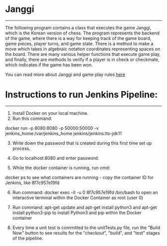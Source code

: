 # Janggi
___

The following program contains a class that executes the game Janggi, which is the Korean version of
chess. The program represents the backend of the game, where there is a way for keeping track of the game board, game pieces, player turns, and game state. There is a method to make a move which takes in algebraic notation coordinates representing spaces on the board. There are many various helper functions that execute game play, and finally, there are methods to verify if a player is in check or checkmate, which indicates if the game has been won.

You can read more about Janggi and game play rules [here](https://en.wikipedia.org/wiki/Janggi)

# Instructions to run Jenkins Pipeline:
___

1. Install Docker on your local machine.
2. Run this command: 

docker run -p 8080:8080 -p 50000:50000 -v jenkins_home:/var/jenkins_home jenkins/jenkins:lts-jdk11

3. Write down the password that is created during this first time set up process.

4. Go to localhost:8080 and enter password.

5. While the docker container is running, run cmd: 

docker ps to see what containers are running - copy the container ID for Jenkins, like 8f7c957e19fd

6. Run command: docker exec -it -u 0 8f7c957e19fd /bin/bash to open an interactive terminal within the Docker Container as root (user 0)

7. Run command: apt-get update and apt-get install python3 and apt-get install python3-pip to install Python3 and pip within the Docker container

8. Every time a unit test is committed to the unitTests.py file, run the "Build Now" button to see results for the "checkout", "build", and "test" stages of the pipeline.


